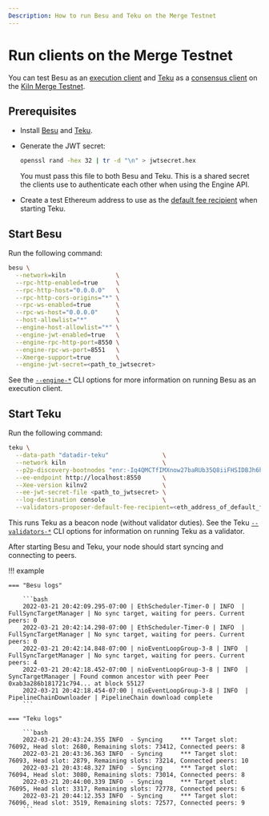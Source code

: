 ```yaml
---
Description: How to run Besu and Teku on the Merge Testnet
---
```


# Run clients on the Merge Testnet

You can test Besu as an [execution client](../Concepts/Merge.md) and [Teku](https://docs.teku.consensys.net/en/stable/)
as a [consensus client](../Concepts/Merge.md) on the [Kiln Merge Testnet](https://blog.ethereum.org/2022/03/14/kiln-merge-testnet/).

## Prerequisites

- Install [Besu](../HowTo/Get-Started/Installation-Options/Options.md) and
   [Teku](https://docs.teku.consensys.net/en/stable/HowTo/Get-Started/Installation-Options/Install-Binaries/).

- Generate the JWT secret:

    ```bash
    openssl rand -hex 32 | tr -d "\n" > jwtsecret.hex
    ```

    You must pass this file to both Besu and Teku.
    This is a shared secret the clients use to authenticate each other when using the Engine API.

- Create a test Ethereum address to use as the
  [default fee recipient](https://docs.teku.consensys.net/en/latest/Reference/CLI/CLI-Syntax/#validators-proposer-default-fee-recipient)
  when starting Teku.

## Start Besu

Run the following command:

```bash
besu \
  --network=kiln              \
  --rpc-http-enabled=true     \
  --rpc-http-host="0.0.0.0"   \
  --rpc-http-cors-origins="*" \
  --rpc-ws-enabled=true       \
  --rpc-ws-host="0.0.0.0"     \
  --host-allowlist="*"        \
  --engine-host-allowlist="*" \
  --engine-jwt-enabled=true   \
  --engine-rpc-http-port=8550 \
  --engine-rpc-ws-port=8551   \
  --Xmerge-support=true       \
  --engine-jwt-secret=<path_to_jwtsecret>
```

See the [`--engine-*`](../Reference/CLI/CLI-Syntax.md#engine-host-allowlist) CLI options for more information on running
Besu as an execution client.

## Start Teku

Run the following command:

```bash
teku \
  --data-path "datadir-teku"               \
  --network kiln                           \
  --p2p-discovery-bootnodes "enr:-Iq4QMCTfIMXnow27baRUb35Q8iiFHSIDBJh6hQM5Axohhf4b6Kr_cOCu0htQ5WvVqKvFgY28893DHAg8gnBAXsAVqmGAX53x8JggmlkgnY0gmlwhLKAlv6Jc2VjcDI1NmsxoQK6S-Cii_KmfFdUJL2TANL3ksaKUnNXvTCv1tLwXs0QgIN1ZHCCIyk" \
  --ee-endpoint http://localhost:8550      \
  --Xee-version kilnv2                     \
  --ee-jwt-secret-file <path_to_jwtsecret> \
  --log-destination console                \
  --validators-proposer-default-fee-recipient=<eth_address_of_default_fee_recipient>
```

This runs Teku as a beacon node (without validator duties).
See the Teku [`--validators-*`](https://docs.teku.consensys.net/en/latest/Reference/CLI/CLI-Syntax/#validator-keys) CLI
options for information on running Teku as a validator.

After starting Besu and Teku, your node should start syncing and connecting to peers.

!!! example

    === "Besu logs"
    
        ```bash
        2022-03-21 20:42:09.295-07:00 | EthScheduler-Timer-0 | INFO  | FullSyncTargetManager | No sync target, waiting for peers. Current peers: 0
        2022-03-21 20:42:14.298-07:00 | EthScheduler-Timer-0 | INFO  | FullSyncTargetManager | No sync target, waiting for peers. Current peers: 0
        2022-03-21 20:42:14.848-07:00 | nioEventLoopGroup-3-8 | INFO  | FullSyncTargetManager | No sync target, waiting for peers. Current peers: 4
        2022-03-21 20:42:18.452-07:00 | nioEventLoopGroup-3-8 | INFO  | SyncTargetManager | Found common ancestor with peer Peer 0xab3a286b181721c794... at block 55127
        2022-03-21 20:42:18.454-07:00 | nioEventLoopGroup-3-8 | INFO  | PipelineChainDownloader | PipelineChain download complete
        ```
    
    === "Teku logs"
    
        ```bash
        2022-03-21 20:43:24.355 INFO  - Syncing     *** Target slot: 76092, Head slot: 2680, Remaining slots: 73412, Connected peers: 8
        2022-03-21 20:43:36.363 INFO  - Syncing     *** Target slot: 76093, Head slot: 2879, Remaining slots: 73214, Connected peers: 10
        2022-03-21 20:43:48.327 INFO  - Syncing     *** Target slot: 76094, Head slot: 3080, Remaining slots: 73014, Connected peers: 8
        2022-03-21 20:44:00.339 INFO  - Syncing     *** Target slot: 76095, Head slot: 3317, Remaining slots: 72778, Connected peers: 6
        2022-03-21 20:44:12.353 INFO  - Syncing     *** Target slot: 76096, Head slot: 3519, Remaining slots: 72577, Connected peers: 9
        ```
